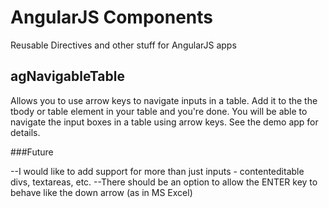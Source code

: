 # AngularJS Components

Reusable Directives and other stuff for AngularJS apps

## agNavigableTable

Allows you to use arrow keys to navigate inputs in a table. Add it to the the tbody or table element in your table and you're done.
You will be able to navigate the input boxes in a table using arrow keys. See the demo app for details.

###Future

--I would like to add support for more than just inputs - contenteditable divs, textareas, etc. 
--There should be an option to allow the ENTER key to behave like the down arrow (as in MS Excel)
